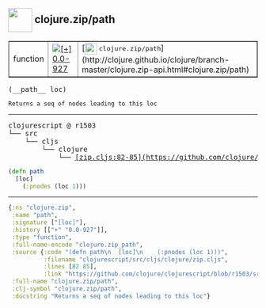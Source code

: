 ## <img width="48px" valign="middle" src="http://i.imgur.com/Hi20huC.png"> clojure.zip/path

 <table border="1">
<tr>
<td>function</td>
<td><a href="https://github.com/cljsinfo/api-refs/tree/0.0-927"><img valign="middle" alt="[+] 0.0-927" src="https://img.shields.io/badge/+-0.0--927-lightgrey.svg"></a> </td>
<td>
[<img height="24px" valign="middle" src="http://i.imgur.com/1GjPKvB.png"> <samp>clojure.zip/path</samp>](http://clojure.github.io/clojure/branch-master/clojure.zip-api.html#clojure.zip/path)
</td>
</tr>
</table>

 <samp>
(__path__ loc)<br>
</samp>

```
Returns a seq of nodes leading to this loc
```

---

 <pre>
clojurescript @ r1503
└── src
    └── cljs
        └── clojure
            └── <ins>[zip.cljs:82-85](https://github.com/clojure/clojurescript/blob/r1503/src/cljs/clojure/zip.cljs#L82-L85)</ins>
</pre>

```clj
(defn path
  [loc]
    (:pnodes (loc 1)))
```


---

```clj
{:ns "clojure.zip",
 :name "path",
 :signature ["[loc]"],
 :history [["+" "0.0-927"]],
 :type "function",
 :full-name-encode "clojure.zip_path",
 :source {:code "(defn path\n  [loc]\n    (:pnodes (loc 1)))",
          :filename "clojurescript/src/cljs/clojure/zip.cljs",
          :lines [82 85],
          :link "https://github.com/clojure/clojurescript/blob/r1503/src/cljs/clojure/zip.cljs#L82-L85"},
 :full-name "clojure.zip/path",
 :clj-symbol "clojure.zip/path",
 :docstring "Returns a seq of nodes leading to this loc"}

```
